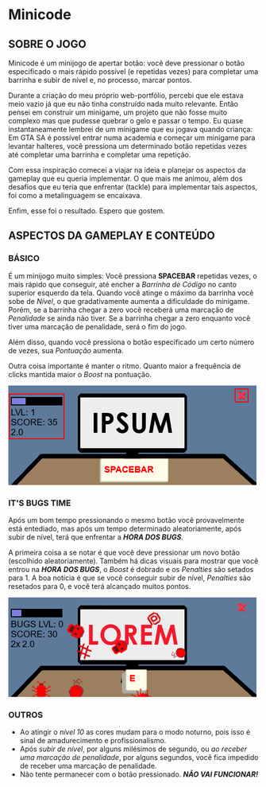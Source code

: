 # Minicode

## SOBRE O JOGO

Minicode é um minijogo de apertar botão: você deve pressionar o botão especificado o mais rápido possível (e repetidas vezes) para completar uma barrinha e subir de nível e, no processo, marcar pontos.

Durante a criação do meu próprio web-portfólio, percebi que ele estava meio vazio já que eu não tinha construído nada muito relevante. Então pensei em construir um minigame, um projeto que não fosse muito complexo mas que pudesse quebrar o gelo e passar o tempo. Eu quase instantaneamente lembrei de um minigame que eu jogava quando criança: Em GTA SA é possível entrar numa academia e começar um minigame para levantar halteres, você pressiona um determinado botão repetidas vezes até completar uma barrinha e completar uma repetição.

Com essa inspiração comecei a viajar na ideia e planejar os aspectos da gameplay que eu queria implementar. O que mais me animou, além dos desafios que eu teria que enfrentar (tackle) para implementar tais aspectos, foi como a metalinguagem se encaixava.

Enfim, esse foi o resultado. Espero que gostem.

## ASPECTOS DA GAMEPLAY E CONTEÚDO

### BÁSICO

É um minijogo muito simples: Você pressiona **SPACEBAR** repetidas vezes, o mais rápido que conseguir, até encher a *Barrinha de Código* no canto superior esquerdo da tela. Quando você atinge o máximo da barrinha você sobe de *Nível*, o que gradativamente aumenta a dificuldade do minigame. Porém, se a barrinha chegar a zero você receberá uma marcação de *Penalidade* se ainda não tiver. Se a barrinha chegar a zero enquanto você tiver uma marcação de penalidade, será o fim do jogo.

Além disso, quando você pressiona o botão especificado um certo número de vezes, sua *Pontuação* aumenta.

Outra coisa importante é manter o ritmo. Quanto maior a frequência de clicks mantida maior o *Boost* na pontuação.

![Coding, Lvl, Pontuação, Boost](src/assets/rdm_01.png)

### IT'S BUGS TIME

Após um bom tempo pressionando o mesmo botão você provavelmente está entediado, mas após um tempo determinado aleatoriamente, após subir de nível, terá que enfrentar a ***HORA DOS BUGS***.

A primeira coisa a se notar é que você deve pressionar um novo botão (escolhido aleatoriamente). Também há dicas visuais para mostrar que você entrou na ***HORA DOS BUGS***, o *Boost* é dobrado e os *Penalties* são setados para 1. A boa notícia é que se você conseguir subir de nível, *Penalties* são resetados para 0, e você terá alcançado muitos pontos.

![É HORA DOS BUGS](src/assets/rdm_02.png)

### OUTROS

- Ao atingir o *nível 10* as cores mudam para o modo noturno, pois isso é sinal de amadurecimento e profissionalismo.
- Após *subir de nível*, por alguns milésimos de segundo, ou *ao receber uma marcação de penalidade*, por alguns segundos, você fica impedido de receber uma marcação de penalidade.
- Não tente permanecer com o botão pressionado. ***NÃO VAI FUNCIONAR!***
